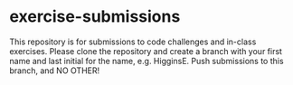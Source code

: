 # exercise-submissions
This repository is for submissions to code challenges and in-class exercises. 
Please clone the repository and create a branch with your first name and last initial for the name, e.g. HigginsE. 
Push submissions to this branch, and NO OTHER! 


